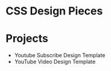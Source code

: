 # CSS Design Pieces

# Projects
<ul>
<li>Youtube Subscribe Design Template</li>
<li>YouTube Video Design Template</li>
</ul>